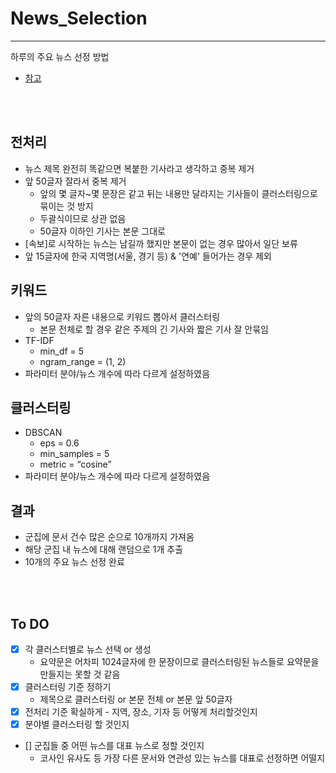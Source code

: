 # News_Selection
---
하루의 주요 뉴스 선정 방법
* [참고](https://hoonzi-text.tistory.com/19)

<br>
<br>

## 전처리

- 뉴스 제목 완전히 똑같으면 복붙한 기사라고 생각하고 중복 제거
- 앞 50글자 잘라서 중복 제거
    - 앞의 몇 글자~몇 문장은 같고 뒤는 내용만 달라지는 기사들이 클러스터링으로 묶이는 것 방지
    - 두괄식이므로 상관 없음
    - 50글자 이하인 기사는 본문 그대로
- [속보]로 시작하는 뉴스는 남길까 했지만 본문이 없는 경우 많아서 일단 보류
- 앞 15글자에 한국 지역명(서울, 경기 등) & '연예' 들어가는 경우 제외


## 키워드

- 앞의 50글자 자른 내용으로 키워드 뽑아서 클러스터링
    - 본문 전체로 할 경우 같은 주제의 긴 기사와 짧은 기사 잘 안묶임
- TF-IDF
    - min_df = 5
    - ngram_range = (1, 2)
- 파라미터 분야/뉴스 개수에 따라 다르게 설정하였음

## 클러스터링

- DBSCAN
    - eps = 0.6
    - min_samples = 5
    - metric = “cosine”
- 파라미터 분야/뉴스 개수에 따라 다르게 설정하였음

## 결과

- 군집에 문서 건수 많은 순으로 10개까지 가져옴
- 해당 군집 내 뉴스에 대해 랜덤으로 1개 추출
- 10개의 주요 뉴스 선정 완료




<br>
<br>

## To DO
- [X]  각 클러스터별로 뉴스 선택 or 생성
    - 요약문은 어차피 1024글자에 한 문장이므로 클러스터링된 뉴스들로 요약문을 만들지는 못할 것 같음
- [X]  클러스터링 기준 정하기
    - 제목으로 클러스터링 or 본문 전체 or 본문 앞 50글자
- [X]  전처리 기준 확실하게 - 지역, 장소, 기자 등 어떻게 처리할것인지
- [X]  분야별 클러스터링 할 것인지
- [] 군집들 중 어떤 뉴스를 대표 뉴스로 정할 것인지
    - 코사인 유사도 등 가장 다른 문서와 연관성 있는 뉴스를 대표로 선정하면 어떨지

